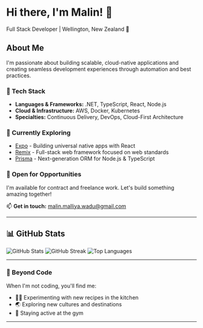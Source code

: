 # Hi there, I'm Malin! 👋

Full Stack Developer | Wellington, New Zealand 🥝

## About Me

I'm passionate about building scalable, cloud-native applications and creating seamless development experiences through automation and best practices.

### 🚀 Tech Stack

- **Languages & Frameworks:** .NET, TypeScript, React, Node.js
- **Cloud & Infrastructure:** AWS, Docker, Kubernetes
- **Specialties:** Continuous Delivery, DevOps, Cloud-First Architecture

### 🌱 Currently Exploring

- [Expo](https://expo.dev) - Building universal native apps with React
- [Remix](https://remix.run) - Full-stack web framework focused on web standards
- [Prisma](https://www.prisma.io) - Next-generation ORM for Node.js & TypeScript

### 💼 Open for Opportunities

I'm available for contract and freelance work. Let's build something amazing together!

📫 **Get in touch:** [malin.malliya.wadu@gmail.com](mailto:malin.malliya.wadu@gmail.com)

---

## 📊 GitHub Stats


  ![GitHub Stats](https://github-readme-stats.vercel.app/api?username=malinmalliyawadu&show_icons=true&theme=dark&hide_border=true&include_all_commits=true&count_private=true)
  ![GitHub Streak](https://github-readme-streak-stats.herokuapp.com/?user=malinmalliyawadu&theme=dark&hide_border=true)
  ![Top Languages](https://github-readme-stats.vercel.app/api/top-langs/?username=malinmalliyawadu&layout=compact&theme=dark&hide_border=true&langs_count=8)

---
### 🌟 Beyond Code
When I'm not coding, you'll find me:
- 👨‍🍳 Experimenting with new recipes in the kitchen
- 🌏 Exploring new cultures and destinations
- 💪 Staying active at the gym
---
